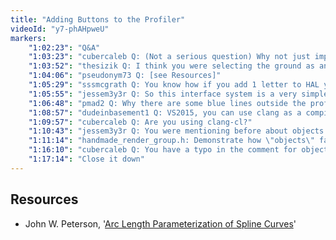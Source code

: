 ```yaml
---
title: "Adding Buttons to the Profiler"
videoId: "y7-phAHpweU"
markers:
    "1:02:23": "Q&A"
    "1:03:23": "cubercaleb Q: (Not a serious question) Why not just import npm and use left pad to indent the strings?"
    "1:03:52": "thesizik Q: I think you were selecting the ground as an entity?"
    "1:04:06": "pseudonym73 Q: [see Resources]"
    "1:05:29": "sssmcgrath Q: You know how if you add 1 letter to HAL you get IBM? Did you know if you add one letter to VMS you get WNT?"
    "1:05:55": "jessem3y3r Q: So this interface system is a very simple immediate mode design?"
    "1:06:48": "pmad2 Q: Why there are some blue lines outside the profile window sometimes?"
    "1:08:57": "dudeinbasement1 Q: VS2015, you can use clang as a compiler"
    "1:09:57": "cubercaleb Q: Are you using clang-cl?"
    "1:10:43": "jessem3y3r Q: You were mentioning before about objects arising as a natural consequence of properly engineered code as the system requires. But do you do not mean a C++ object? So what do you mean as an object?"
    "1:11:14": "handmade_render_group.h: Demonstrate how \"objects\" fall naturally out of the code"
    "1:16:10": "cubercaleb Q: You have a typo in the comment for object_transform"
    "1:17:14": "Close it down"
---
```


## Resources

* John W. Peterson, '[Arc Length Parameterization of Spline Curves](http://kalyaev.com/2010/20100303/RE-PARAM.PDF)'
